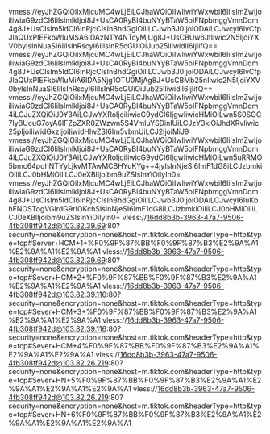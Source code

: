 vmess://eyJhZGQiOiIxMjcuMC4wLjEiLCJhaWQiOiIwIiwiYWxwbiI6IiIsImZwIjoiIiwiaG9zdCI6IiIsImlkIjoi8J+UsCA0RyBI4buNYyBTaW5oIFNpbmggVmnDqm4g8J+UsCIsIm5ldCI6InRjcCIsInBhdGgiOiIiLCJwb3J0IjoiODAiLCJwcyI6IvCfpJlaQUxPIEFkbWluMSA6IDAzNTY4NTcyMjUg8J+UsCBUw6JtIiwic2N5IjoiYXV0byIsInNuaSI6IiIsInRscyI6IiIsInR5cGUiOiJub25lIiwidiI6IjIifQ==
vmess://eyJhZGQiOiIxMjcuMC4wLjEiLCJhaWQiOiIwIiwiYWxwbiI6IiIsImZwIjoiIiwiaG9zdCI6IiIsImlkIjoi8J+UsCA0RyBI4buNYyBTaW5oIFNpbmggVmnDqm4g8J+UsCIsIm5ldCI6InRjcCIsInBhdGgiOiIiLCJwb3J0IjoiODAiLCJwcyI6IvCfpJlaQUxPIEFkbWluMiA6IDA5Njg1OTU0MjAg8J+UsCBMb25nIiwic2N5IjoiYXV0byIsInNuaSI6IiIsInRscyI6IiIsInR5cGUiOiJub25lIiwidiI6IjIifQ==
vmess://eyJhZGQiOiIxMjcuMC4wLjEiLCJhaWQiOiIwIiwiYWxwbiI6IiIsImZwIjoiIiwiaG9zdCI6IiIsImlkIjoi8J+UsCA0RyBI4buNYyBTaW5oIFNpbmggVmnDqm4iLCJuZXQiOiJ0Y3AiLCJwYXRoIjoiIiwicG9ydCI6IjgwIiwicHMiOiLwn5S0SOG7lyBUcuG7oyA6IFZpZXR0ZWzwn5S4VmluYSDinIUiLCJzY3kiOiJhdXRvIiwic25pIjoiIiwidGxzIjoiIiwidHlwZSI6Im5vbmUiLCJ2IjoiMiJ9
vmess://eyJhZGQiOiIxMjcuMC4wLjEiLCJhaWQiOiIwIiwiYWxwbiI6IiIsImZwIjoiIiwiaG9zdCI6IiIsImlkIjoi8J+UsCA0RyBI4buNYyBTaW5oIFNpbmggVmnDqm4iLCJuZXQiOiJ0Y3AiLCJwYXRoIjoiIiwicG9ydCI6IjgwIiwicHMiOiLwn5uRRMO5bmc64pqhNTYyLjkvMTAwMCBHYuKYg++4jyIsInNjeSI6ImF1dG8iLCJzbmkiOiIiLCJ0bHMiOiIiLCJ0eXBlIjoibm9uZSIsInYiOiIyIn0=
vmess://eyJhZGQiOiIxMjcuMC4wLjEiLCJhaWQiOiIwIiwiYWxwbiI6IiIsImZwIjoiIiwiaG9zdCI6IiIsImlkIjoi8J+UsCA0RyBI4buNYyBTaW5oIFNpbmggVmnDqm4g8J+UsCIsIm5ldCI6InRjcCIsInBhdGgiOiIiLCJwb3J0IjoiODAiLCJwcyI6IuKbhFNOSTogVGlrdG9rIOKchSIsInNjeSI6ImF1dG8iLCJzbmkiOiIiLCJ0bHMiOiIiLCJ0eXBlIjoibm9uZSIsInYiOiIyIn0=
vless://16dd8b3b-3963-47a7-9506-4fb308ff942d@103.82.39.69:80?security=none&encryption=none&host=m.tiktok.com&headerType=http&type=tcp#Server+HCM+1+%F0%9F%87%BB%F0%9F%87%B3%E2%9A%A1%E2%9A%A1%E2%9A%A1
vless://16dd8b3b-3963-47a7-9506-4fb308ff942d@103.82.39.69:80?security=none&encryption=none&host=m.tiktok.com&headerType=http&type=tcp#Sever+HCM+2+%F0%9F%87%BB%F0%9F%87%B3%E2%9A%A1%E2%9A%A1%E2%9A%A1
vless://16dd8b3b-3963-47a7-9506-4fb308ff942d@103.82.39.116:80?security=none&encryption=none&host=m.tiktok.com&headerType=http&type=tcp#Sever+HCM+3+%F0%9F%87%BB%F0%9F%87%B3%E2%9A%A1%E2%9A%A1%E2%9A%A1
vless://16dd8b3b-3963-47a7-9506-4fb308ff942d@103.82.39.116:80?security=none&encryption=none&host=m.tiktok.com&headerType=http&type=tcp#Sever+HCM+4%F0%9F%87%BB%F0%9F%87%B3%E2%9A%A1%E2%9A%A1%E2%9A%A1
vless://16dd8b3b-3963-47a7-9506-4fb308ff942d@103.82.26.219:80?security=none&encryption=none&host=m.tiktok.com&headerType=http&type=tcp#Sever+HN+5%F0%9F%87%BB%F0%9F%87%B3%E2%9A%A1%E2%9A%A1%E2%9A%A1%E2%9A%A1
vless://16dd8b3b-3963-47a7-9506-4fb308ff942d@103.82.26.219:80?security=none&encryption=none&host=m.tiktok.com&headerType=http&type=tcp#Sever+HN+6%F0%9F%87%BB%F0%9F%87%B3%E2%9A%A1%E2%9A%A1%E2%9A%A1%E2%9A%A1
